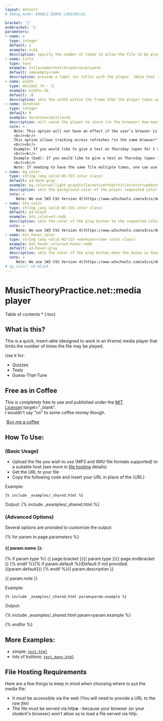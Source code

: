 ```yaml
---
layout: default
# debug_mode: ENABLE_DEBUG_LOGGING=1&

bracket: '{'
endbracket: '}'
parameters:
- name: n
  type: integer
  default: 1
  example: n=1&
  description: specify the number of times to allow the file to be played (visualized by that many play buttons)
- name: title
  type: text
  example: title=some+text+to+put+on+player&
  default: <em>empty</em>
  description: provide a label (or title) with the player. (Note that this must be [URL Encoded](https://www.w3schools.com/tags/ref_urlencode.ASP) to work properly)
- name: width
  type: decimal (0 - 1)
  example: width=.5&
  default: .8
  description: sets the width within the frame that the player takes up
- name: duration
  type: integer
  default: 0
  example: duration=1&title=+&
  description: will cause the player to store (in the browser) how many times the file has been played (up to {duration} days).
  note: >
    Note: This option will not have an effect if the user's browser is set to not allow cookies from our site.
    <br/><br/>
    This option allows tracking across refreshes *in the same browser*, but requires that each occurrence either have a unique URL and `title` pairing, or, (if re-using) that the expected access times fall at least `duration` days apart.
    <br/><br/>
    Example: If you would like to give a test on Thursday (open for 1 day), and re-use a file from that test in another test next Thursday, then a `duration` of 1 will work fine because the file will be completely reloaded when re-accessed next Thursday.
    <br/><br/>
    Example (bad): If you would like to give a test on Thursday (open for 3 day), and re-use a file from that test in another test on Tuesday then a `duration` of 4 will NOT work because students who accessed the first test on Sunday will be blocked from re-accessing the file on Tuesday. (in this example, we suggest uploading different copies of the file with different URLs)
    <br/><br/>
    Note: If needing to have the same file multiple times, one can use a plus sign (+ - a URL escaped space) appended to the title to cause the player to track it with a different key but still display the same
- name: bg_color
  type: string (any valid W3-CSS color class)
  default: w3-dark-gray
  example: bg_color=w3-light-gray&title=notice+that+title+color+updates,+too&
  description: sets the background color of the player requested color
  note: >
     Note: We use [W3 CSS Version 4](https://www.w3schools.com/w3css/default.asp){:target="_blank"}, any valid color class in that library is valid: [colors list](https://www.w3schools.com/w3css/w3css_colors.asp){:target="_blank"}
- name: btn_color
  type: string (any valid W3-CSS color class)
  default: w3-black
  example: btn_color=w3-red&
  description: sets the color of the play button to the requested color
  note: >
     Note: We use [W3 CSS Version 4](https://www.w3schools.com/w3css/default.asp){:target="_blank"}, any valid color class in that library is valid: [colors list](https://www.w3schools.com/w3css/w3css_colors.asp){:target="_blank"}
- name: btn_hover_color
  type: string (any valid W3-CSS <em>hover</em> color class)
  example: btn_hover_color=w3-hover-red&
  default: w3-hover-gray
  description: sets the color of the play button when the mouse is hovering over it
  note: >
     Note: We use [W3 CSS Version 4](https://www.w3schools.com/w3css/default.asp){:target="_blank"}, any valid color <em>hover</em> class in that library is valid: [colors list](https://www.w3schools.com/w3css/w3css_colors.asp){:target="_blank"} (see section on `Hover Colors`)
# bg_color: w3-black
---
```



# MusicTheoryPractice.net::media player

Table of contents
* 
{:toc}

## What is this?
This is a quick, insert-able (designed to work in an iframe) media player that limits the number of times the file may be played.

Use it for:
* Quizzes
* Tests
* Guess-That-Tune

## Free as in Coffee

This is completely free to use and published under the [MIT License](/LICENSE){:target="_blank".<br/>
I wouldn't say "no" to some coffee money though.

<a class="w3-btn w3-black w3-round-xxlarge" target="_blank" href="https://www.buymeacoffee.com/mshafer1"><img src="https://cdn.buymeacoffee.com/buttons/bmc-new-btn-logo.svg" alt=""><span style="margin-left:5px;">Buy me a coffee</span></a>


## How To Use:

### (Basic Usage)

* Upload the file you wish to use (MP3 and WAV file formats supported) to a suitable host (see more in [file hosting](#fileHostingReqs) details)
* Get the URL to your file
* Copy the following code and insert your URL in place of the {URL}
 
Example:
```
{% include _examples/_shared.html %}
```

Output:
{% include _examples/_shared.html %}


### (Advanced Options)

Several options are provided to customize the output:

{% for param in page.parameters %}


#### <span class="w3-codespan" id="param_{{ param.name }}">{{ param.name }}</span>: 
{% if param.type %} {{ page.bracket }}{{ param.type }}{{ page.endbracket }} {% endif %}{% if param.default %}(Default if not provided: {{param.default}}) {% endif %}{{ param.description }}

{{ param.note }} 

Example:

```
{% include _examples/_shared.html param=param.example %}
```

Output:

{% include _examples/_shared.html param=param.example %}

{% endfor %}

## More Examples:

* simple: [`test.html`](/test.html)
* lots of buttons: [`test_many.html`](/test_many.html)


## File Hosting Requirements

Here are a few things to keep in mind when choosing where to put the media file:
* It must be accessible via the web (You will need to provide a URL to the *raw file*)
* The file must be served via http**s** - because your browser (or your student's browser) won't allow us to load a file served via http.
